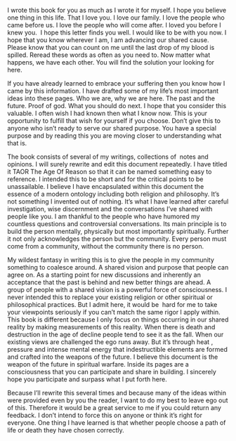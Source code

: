 I wrote this book for you as much as I wrote it for myself. I hope you believe one thing in this life. That I love you. I love our family. I love the people who came before us. I love the people who will come after. I loved you before I knew you.  I hope this letter finds you well. I would like to be with you now. I hope that you know wherever I am, I am advancing our shared cause. Please know that you can count on me until the last drop of my blood is spilled. Reread these words as often as you need to. Now matter what happens, we have each other. You will find the solution your looking for here.

If you have already learned to embrace your suffering then you know how I came by this information. I have drafted some of my life’s most important ideas into these pages. Who we are, why we are here. The past and the future. Proof of god. What you should do next. I hope that you consider this valuable. I often wish I had known then what I know now. This is your opportunity to fulfill that wish for yourself if you choose. Don’t give this to anyone who isn’t ready to serve our shared purpose. You have a special purpose and by reading this you are moving closer to understanding what that is.

The book consists of several of my writings, collections of  notes and opinions. I will surely rewrite and edit this document repeatedly. I have titled it TAOR The Age Of Reason so that it can be named something easy to reference. I intended this to be short and for the critical points to be unassailable. I believe I have encapsulated within this document the essence of a modern ontology including both religion and philosophy. It’s not something I invented out of nothing. It’s what I have learned after careful investigation, wise discernment and the conversations I’ve shared with people like you. I am thankful to the people who have humored my countless questions and controversial conversations. Its main principle is to build the person mentally, physically but most importantly spiritually. Further it not only acknowledges the person but the community. Every person must come from a community, without the community there is no person.

My wildest fantasy in writing this is to give the people in my community something to coalesce around. A shared vision and purpose that people can agree on. As a starting point for new discussions and inherently an acceptance that the past is behind and new better things are ahead. A group of people with a shared vision is a powerful force of consciousness. I never intended this to replace your existing religion or other spiritual or philosophical practices. But I admit here, it would be  hard for me to take your viewpoints seriously if you can’t match the same rigor I apply within. This book is different because I only focus on things occurring in our shared reality by making measurements of this reality. When there is death and destruction in the age of decline people tend to see it as the fall. When our existing views are challenged the ego runs away. But it’s through heat , pressure and intense mental energy that indestructible elements are formed and crafted into the weapons of the future. I believe this document is the weapon of the future in spiritual warfare. Inside its pages are a consciousness that you can participate and share in building. I sincerely hope you participate and surpass what I put forth here.

Because I’ll rewrite this several times and because many of the ideas within were provided even by you the reader, I want to do my best to leave ego out of this. Therefore it would be a great service to me if you could return any feedback. I don’t intend to force this on anyone or think it’s right for everyone. One thing I have learned is that whether people choose a path of life or death they have chosen correctly. 